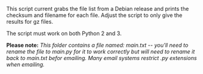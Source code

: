 This script current grabs the file list from a Debian release and prints the checksum and filename for each file. Adjust the script to only give the results for gz files.

The script must work on both Python 2 and 3.


**Please note:** *This folder contains a file named: main.txt -- you'll need to rename the file to main.py for it to work correctly but will need to rename it back to main.txt befor emailing. Many email systems restrict .py extensions when emailing.*